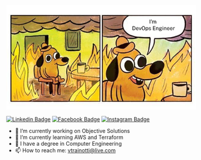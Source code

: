 ![devops](imgs/iamdevopsengineer.png)

[![Linkedin Badge](https://img.shields.io/badge/LinkedIn-0077B5?style=for-the-badge&logo=linkedin&logoColor=white&link=https://www.linkedin.com/in/vinicius-trainotti/)](https://www.linkedin.com/in/vinicius-trainotti/)
[![Facebook Badge](https://img.shields.io/badge/Facebook-1877F2?style=for-the-badge&logo=facebook&logoColor=white&link=https://www.facebook.com/vinicius.trainotti.7/)](https://www.facebook.com/vinicius.trainotti.7/)
[![Instagram Badge](https://img.shields.io/badge/Instagram-E4405F?style=for-the-badge&logo=instagram&logoColor=white&link=https://www.instagram.com/trainotti_/)](https://www.instagram.com/trainotti_/)

- 💼 I’m currently working on Objective Solutions
- 🌱 I’m currently learning AWS and Terraform
- 🔭 I have a degree in Computer Engineering
- 📫 How to reach me: vtrainotti@live.com
